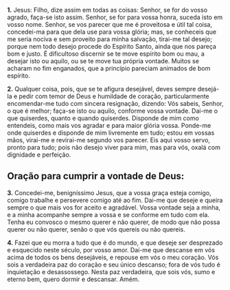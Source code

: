 **1.** Jesus: Filho, dize assim em todas as coisas: Senhor, se for do vosso agrado, faça-se isto assim. Senhor, se for para vossa honra, suceda isto em vosso nome. Senhor, se vos parecer que me é proveitosa e útil tal coisa, concedei-ma para que dela use para vossa glória; mas, se conheceis que me seria nociva e sem proveito para minha salvação, tirai-me tal desejo; porque nem todo desejo procede do Espírito Santo, ainda que nos pareça bom e justo. É dificultoso discernir se te move espírito bom ou mau, a desejar isto ou aquilo, ou se te move tua própria vontade. Muitos se acharam no fim enganados, que a princípio pareciam animados de bom espírito.

**2.** Qualquer coisa, pois, que se te afigura desejável, deves sempre desejá-la e pedir com temor de Deus e humildade de coração, particularmente encomendar-me tudo com sincera resignação, dizendo: Vós sabeis, Senhor, o que é melhor; faça-se isto ou aquilo, conforme vossa vontade. Dai-me o que quiserdes, quanto e quando quiserdes. Disponde de mim como entendeis, como mais vos agradar e para maior glória vossa. Ponde-me onde quiserdes e disponde de mim livremente em tudo; estou em vossas mãos, virai-me e revirai-me segundo vos parecer. Eis aqui vosso servo, pronto para tudo; pois não desejo viver para mim, mas para vós, oxalá com dignidade e perfeição.

## Oração para cumprir a vontade de Deus:

**3.** Concedei-me, benigníssimo Jesus, que a vossa graça esteja comigo, comigo trabalhe e persevere comigo até ao fim. Dai-me que deseje e queira sempre o que mais vos for aceito e agradável. Vossa vontade seja a minha, e a minha acompanhe sempre a vossa e se conforme em tudo com ela. Tenha eu convosco o mesmo querer e não querer, de modo que não possa querer ou não querer, senão o que vós quereis ou não quereis.

**4.** Fazei que eu morra a tudo que é do mundo, e que deseje ser desprezado e esquecido neste século, por vosso amor. Daí-me que descanse em vós acima de todos os bens desejáveis, e repouse em vós o meu coração. Vós sois a verdadeira paz do coração e seu único descanso; fora de vós tudo é inquietação e desassossego. Nesta paz verdadeira, que sois vós, sumo e eterno bem, quero dormir e descansar. Amém.

